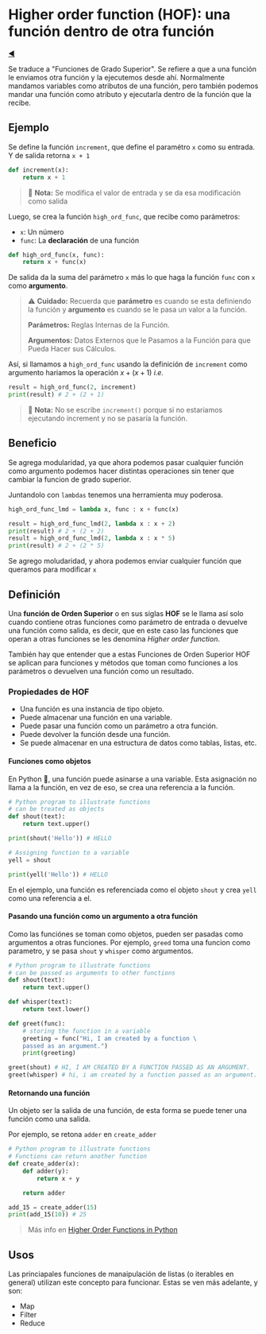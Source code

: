 # Higher order function (HOF): una función dentro de otra función

[◀️](./../README.md)

Se traduce a "Funciones de Grado Superior". Se refiere a que a una función le enviamos otra función y la ejecutemos desde ahí. Normalmente mandamos variables como atributos de una función, pero también podemos mandar una función como atributo y ejecutarla dentro de la función que la recibe.

## Ejemplo

Se define la función `increment`, que define el paramétro `x` como su entrada. Y de salida retorna `x + 1`

```python
def increment(x):
    return x + 1
```

> 📝 **Nota:** Se modifica el valor de entrada y se da esa modificación como salida

Luego, se crea la función `high_ord_func`, que recibe como parámetros:

- `x`: Un número
- `func`: La **declaración** de una función

```python
def high_ord_func(x, func):
    return x + func(x)
```

De salida da la suma del parámetro `x` más lo que haga la función `func` con `x` como **argumento**.

> ⚠️ **Cuidado:** Recuerda que **parámetro** es cuando se esta definiendo la función y **argumento** es cuando se le pasa un valor a la función.
>
>**Parámetros:** Reglas Internas de la Función.
>
>**Argumentos:** Datos Externos que le Pasamos a la Función para que Pueda Hacer sus Cálculos.

Así, si llamamos a `high_ord_func` usando la definición de `increment` como argumento hariamos la operación $x + (x + 1)$ *i.e.*

```python
result = high_ord_func(2, increment)
print(result) # 2 + (2 + 1)
```

> 📝 **Nota:** No se escribe `increment()` porque si no estariamos ejecutando increment y no se pasaría la función.

## Beneficio

Se agrega modularidad, ya que ahora podemos pasar cualquier función como argumento podemos hacer distintas operaciones sin tener que cambiar la funcion de grado superior.

Juntandolo con `lambdas` tenemos una herramienta muy poderosa.

```python
high_ord_func_lmd = lambda x, func : x + func(x)

result = high_ord_func_lmd(2, lambda x : x + 2)
print(result) # 2 + (2 + 2)
result = high_ord_func_lmd(2, lambda x : x * 5)
print(result) # 2 + (2 * 5)
```

Se agrego moludaridad, y ahora podemos enviar cualquier función que queramos para modificar `x`

## Definición

Una **función de Orden Superior** o en sus siglas **HOF** se le llama así solo cuando contiene otras funciones como parámetro de entrada o devuelve una función como salida, es decir, que en este caso las funciones que operan a otras funciones se les denomina *Higher order function*.

También hay que entender que a estas Funciones de Orden Superior HOF se aplican para funciones y métodos que toman como funciones a los parámetros o devuelven una función como un resultado.

### Propiedades de HOF

- Una función es una instancia de tipo objeto.
- Puede almacenar una función en una variable.
- Puede pasar una función como un parámetro a otra función.
- Puede devolver la función desde una función.
- Se puede almacenar en una estructura de datos como tablas, listas, etc.

#### Funciones como objetos

En Python :snake:, una función puede asinarse a una variable. Esta asignación no llama a la función, en vez de eso, se crea una referencia a la función.

```python
# Python program to illustrate functions
# can be treated as objects
def shout(text):
    return text.upper()

print(shout('Hello')) # HELLO

# Assigning function to a variable
yell = shout

print(yell('Hello')) # HELLO
```

En el ejemplo, una función es referenciada como el objeto `shout` y crea `yell` como una referencia a el.

#### Pasando una función como un argumento a otra función

Como las funciónes se toman como objetos, pueden ser pasadas como argumentos a otras funciones. Por ejemplo, `greed` toma una funcion como parametro, y se pasa `shout` y `whisper` como argumentos.

```python
# Python program to illustrate functions
# can be passed as arguments to other functions
def shout(text):
    return text.upper()

def whisper(text):
    return text.lower()

def greet(func):
    # storing the function in a variable
    greeting = func("Hi, I am created by a function \
    passed as an argument.")
    print(greeting)

greet(shout) # HI, I AM CREATED BY A FUNCTION PASSED AS AN ARGUMENT.
greet(whisper) # hi, i am created by a function passed as an argument.
```

#### Retornando una función

Un objeto ser la salida de una función, de esta forma se puede tener una función como una salida.

Por ejemplo, se retona `adder` en `create_adder`

```python
# Python program to illustrate functions
# Functions can return another function
def create_adder(x):
    def adder(y):
        return x + y

    return adder

add_15 = create_adder(15)
print(add_15(10)) # 25
```

> Más info en [Higher Order Functions in Python][1]

## Usos

Las princiapales funciones de manaipulación de listas (o iterables en general) utilizan este concepto para funcionar. Estas se ven más adelante, y son:

- Map
- Filter
- Reduce

<!-- Referencias -->

[1]: <https://www.geeksforgeeks.org/higher-order-functions-in-python/> "Higher Order Functions in Python"

